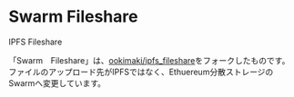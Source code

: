 # Swarm Fileshare
IPFS Fileshare

「Swarm　Fileshare」は、<a href="https://github.com/ookimaki/ipfs_fileshare" target=_blank>ookimaki/ipfs_fileshare</a>をフォークしたものです。
ファイルのアップロード先がIPFSではなく、Ethuereum分散ストレージのSwarmへ変更しています。
